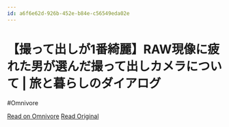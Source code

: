 ```yaml
---
id: a6f6e62d-926b-452e-b84e-c56549eda02e
---
```


# 【撮って出しが1番綺麗】RAW現像に疲れた男が選んだ撮って出しカメラについて | 旅と暮らしのダイアログ
#Omnivore

[Read on Omnivore](https://omnivore.app/me/1-raw-1903691ca42)
[Read Original](https://tabito-kurashino-dialog.com/take-a-picture-and-put-it-out/)


